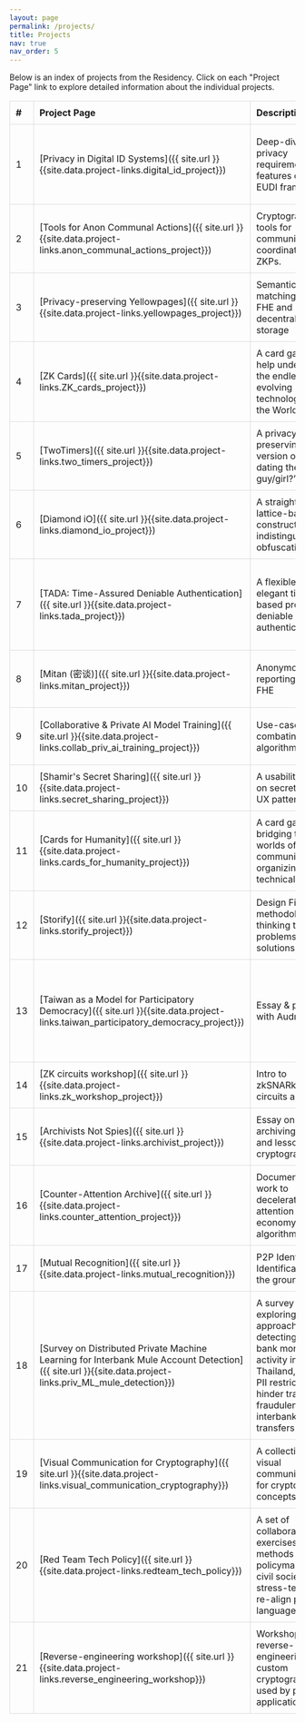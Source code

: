 ```yaml
---
layout: page
permalink: /projects/
title: Projects
nav: true
nav_order: 5
---
```


<style>
  table {
    width: 100%;
    border-collapse: collapse;
    /* table-layout: fixed;  */
  }

  table th, table td {
    border: 1px solid #ddd;
    padding: 10px;
    text-align: left;
  }

  table tr {
    margin-bottom: 10px;
  }

  
</style><!-- <div class="spaced-table"> -->

Below is an index of projects from the Residency. Click on each "Project Page" link to explore detailed information about the individual projects.

| #   | Project Page                                                                                                                                            | Description                                                                                                                                                        | Contributors                                                     | Artifacts                                                                                                                                                                                                                                                                                                                                      | Contact                                                                                                                                                                                                                                                 |
| --- | ------------------------------------------------------------------------------------------------------------------------------------------------------- | ------------------------------------------------------------------------------------------------------------------------------------------------------------------ | ---------------------------------------------------------------- | ---------------------------------------------------------------------------------------------------------------------------------------------------------------------------------------------------------------------------------------------------------------------------------------------------------------------------------------------- | ------------------------------------------------------------------------------------------------------------------------------------------------------------------------------------------------------------------------------------------------------- |
| 1   | [Privacy in Digital ID Systems]({{ site.url }}{{site.data.project-links.digital_id_project}})                                                           | Deep-dive into privacy requirements and features of the EUDI framework                                                                                             | Ying Tong, Vishruti Ganesh, Janabel Xia, Riley Wong              | [Slides](https://docs.google.com/presentation/d/1C4D8zK4gAdafgIEW-2m_qDyyT39gWo0mmFYpwmA8N3M), [Github Comment](https://github.com/eu-digital-identity-wallet/eudi-doc-architecture-and-reference-framework/discussions/408?sort=top#discussioncomment-12660315), [ZK Proof Systems Map](https://hackmd.io/@therealyingtong/proof-systems-map) | [yingtong.lai@gmail.com](mailto:yingtong.lai@gmail.com)                                                                                                                                                                                                 |
| 2   | [Tools for Anon Communal Actions]({{ site.url }}{{site.data.project-links.anon_communal_actions_project}})                                              | Cryptographic tools for community action coordination using ZKPs.                                                                                                  | Ryan Wang, Violet                                                | [Slides](https://pitch.com/v/anon-coordination-k6d4yx), [Github](https://github.com/ryanycw/anon-coordination)                                                                                                                                                                                                                                 | TG: [@ryanycwEth](https://t.me/ryanycwEth), Discord: @ryanycw.eth, [@ryanycwEth](https://x.com/ryanycwEth)                                                                                                                                              |
| 3   | [Privacy-preserving Yellowpages]({{ site.url }}{{site.data.project-links.yellowpages_project}})                                                         | Semantic matching with FHE and decentralized storage                                                                                                               | Rithikha Rajamohan                                               | [Slides](https://www.canva.com/design/DAGiPuJmLz0/42q_LKJo3vZGS5ITLqr2Vg/edit), [Github](https://github.com/rithikha/FHE-Semantic-Search)                                                                                                                                                                                                      | [@rithikxa\_](https://x.com/rithikxa_), [@rithikha.bsky.social](https://bsky.app/profile/rithikha.bsky.social) [rithikha@v6acolab.org](mailto:rithikha@v6acolab.org)                                                                                    |
| 4   | [ZK Cards]({{ site.url }}{{site.data.project-links.ZK_cards_project}})                                                                                  | A card game to help understand the endless and evolving technologies in the World of ZK                                                                            | Jayaditya Gupta                                                  | [Slides](https://docs.google.com/presentation/d/1gM4o-w3pQdxjQHbF26dQb2ZmDnPV9HZmERfF7vcdIW4/), [Website](https://zk-cards.netlify.app/), [Github](https://github.com/ZK-card/zk-cards), [@zk_cards](https://x.com/zk_cards)                                                                                                                   | [LinkedIn](https://www.linkedin.com/in/jayaditya-gupta-a56454129/), [jayadityagupta11@gmail.com](jayadityagupta11@gmail.com)                                                                                                                            |
| 5   | [TwoTimers]({{ site.url }}{{site.data.project-links.two_timers_project}})                                                                               | A privacy-preserving version of “are we dating the same guy/girl?” concept                                                                                         | Jayaditya Gupta                                                  | [Slides](https://docs.google.com/presentation/d/1gM4o-w3pQdxjQHbF26dQb2ZmDnPV9HZmERfF7vcdIW4/), [Website](https://twotimers.netlify.app/)                                                                                                                                                                                                      | [LinkedIn](https://www.linkedin.com/in/jayaditya-gupta-a56454129/), [jayadityagupta11@gmail.com](mailto:jayadityagupta11@gmail.com)                                                                                                                     |
| 6   | [Diamond iO]({{ site.url }}{{site.data.project-links.diamond_io_project}})                                                                              | A straightforward lattice-based construction of indistinguishability obfuscation (iO)                                                                              | Sora Suegami, Enrico Bottazzi, Pia Park                          | [Slides](https://drive.google.com/file/d/15u2LpwSj8rgCaZMWk_2A1XMGil6XTs61/view?usp=sharing), [Github](https://github.com/MachinaIO/diamond-io)                                                                                                                                                                                                | Twitter: [@machina\_\_io](https://twitter.com/machina__io)                                                                                                                                                                                              |
| 7   | [TADA: Time-Assured Deniable Authentication]({{ site.url }}{{site.data.project-links.tada_project}})                                                    | A flexible and elegant time-based protocol for deniable authentication                                                                                             | Anka Hu                                                          | [Slides](https://docs.google.com/presentation/d/1OvAdNPO_oUCGDmcG0khX9ouZrRqLWZAvVyoq0ywf9LA), [Github](https://github.com/topanisto/timed-commitments), [Circuit WIP](https://github.com/topanisto/tada/), [Blogpost 1](https://hackmd.io/@topo/S1do9kwnke), [Blogpost 2](https://hackmd.io/@topo/HyX2tQDaJx)                                 | TG/Discord: [@topanisto](https://t.me/topanisto), Twitter: [@aka_topo](https://twitter.com/aka_topo), [ankaa@mit.edu](mailto:ankaa@mit.edu)                                                                                                             |
| 8   | [Mitan (密谈)]({{ site.url }}{{site.data.project-links.mitan_project}})                                                                                 | Anonymous reporting using FHE                                                                                                                                      | Emma                                                             | [Github-FHE](https://github.com/emmaguo13/phantom-zone/tree/emma/pnns), [Github-App](https://github.com/emmaguo13/fhe-workplace)                                                                                                                                                                                                               | Twitter: [@emguoz](https://twitter.com/emguoz)                                                                                                                                                                                                          |
| 9   | [Collaborative & Private AI Model Training]({{ site.url }}{{site.data.project-links.collab_priv_ai_training_project}})                                  | Use-cases for combating algorithmic bias                                                                                                                           | Yuriko Nishijima, Val Elefante                                   | [Slides](https://docs.google.com/presentation/d/1zP25V5vyM7FF1PF_Icm9ROwQxvXLiFJ167KSj9SAmCk), [Github](https://github.com/yuriko627/vfl-demo)                                                                                                                                                                                                 | TG/Discord: [@yuriko627](http://t.me/yuriko627), Twitter: [@yurikonishijima](https://twitter.com/yurikonishijima), Discord: @yogival, Signal: velefante22.82, [@velefante22](https://twitter.com/velefante22)                                           |
| 10  | [Shamir's Secret Sharing]({{ site.url }}{{site.data.project-links.secret_sharing_project}})                                                             | A usability study on secret sharing UX patterns                                                                                                                    | Evie Winter                                                      | [Slides](https://hackmd.io/@plaintextdesign/S1Lz7bPiJe#/)                                                                                                                                                                                                                                                                                      | [eviewinter@proton.me](mailto:eviewinter@proton.me), Discord/Signal: @eviewinter.42                                                                                                                                                                     |
| 11  | [Cards for Humanity]({{ site.url }}{{site.data.project-links.cards_for_humanity_project}})                                                              | A card game bridging the worlds of community organizing and technical work                                                                                         | Laura Sinisterra                                                 | [Slides](https://drive.google.com/file/d/15pzClGN3hSVBCrGO8CYk4FTh27K6-7Z-/view?usp=drive_link)                                                                                                                                                                                                                                                | [Website](https://laurasinisterra.com), [Substack](https://theimpermanent.substack.com)                                                                                                                                                                 |
| 12  | [Storify]({{ site.url }}{{site.data.project-links.storify_project}})                                                                                    | Design Fiction methodology for thinking through problems and solutions                                                                                             | Āryā Jeipea Karijo                                               | [Video](https://drive.google.com/file/d/1dkupyt3S1Cm4Fzvty31fGjwG293W4SyS/view)                                                                                                                                                                                                                                                                | [Profile](https://500queerscientists.com/arya-jeipea-karijo/)                                                                                                                                                                                           |
| 13  | [Taiwan as a Model for Participatory Democracy]({{ site.url }}{{site.data.project-links.taiwan_participatory_democracy_project}})                       | Essay & podcast with Audrey Tang                                                                                                                                   | Jasmine Sun                                                      | [garbage in, garbage out](https://jasmi.news/p/taiwan-2025), [doing DOGE right ft. audrey tang](https://jasmi.news/p/doing-doge-right-ft-audrey-tang)                                                                                                                                                                                          | [Substack](https://jasmi.news/), Twitter: [@jasminewsun](https://twitter.com/jasminewsun)                                                                                                                                                               |
| 14  | [ZK circuits workshop]({{ site.url }}{{site.data.project-links.zk_workshop_project}})                                                                   | Intro to zkSNARks, ZK circuits and Noir                                                                                                                            | Edu                                                              | [Slides](https://github.com/ed255/sudoku-noir/blob/main/zk-circuits-slides.pdf), [Exercise](https://github.com/ed255/sudoku-noir/)                                                                                                                                                                                                             | -                                                                                                                                                                                                                                                       |
| 15  | [Archivists Not Spies]({{ site.url }}{{site.data.project-links.archivist_project}})                                                                     | Essay on archiving tradition and lessons from cryptography                                                                                                         | Olivia M Ross                                                    | WIP                                                                                                                                                                                                                                                                                                                                            | IG: [@cyberdoula](https://www.instagram.com/cyberdoula/), [Substack](https://femalechesschampion.substack.com/), [pandoras_aquarium@riseup.net](mailto:pandoras_aquarium@riseup.net), [oliviamckaylaross@gmail.com](mailto:oliviamckaylaross@gmail.com) |
| 16  | [Counter-Attention Archive]({{ site.url }}{{site.data.project-links.counter_attention_project}})                                                        | Documentation of work to decelerate attention economy algorithms                                                                                                   | Kii Kang                                                         | [Website](https://counter-attention.vercel.app/)                                                                                                                                                                                                                                                                                               | [kiikang@proton.me](mailto:kiikang@proton.me), IG: [@wonkybynight](https://www.instagram.com/wonkybynight/#)                                                                                                                                            |
| 17  | [Mutual Recognition]({{ site.url }}{{site.data.project-links.mutual_recognition}})                                                                      | P2P Identity & Identification from the ground up                                                                                                                   | -                                                                | [Slides](https://drive.proton.me/urls/D9H1GAZE6W#eFrsD3FI9aBt)                                                                                                                                                                                                                                                                                 | -                                                                                                                                                                                                                                                       |
| 18  | [Survey on Distributed Private Machine Learning for Interbank Mule Account Detection]({{ site.url }}{{site.data.project-links.priv_ML_mule_detection}}) | A survey exploring viable approaches to detecting cross-bank money mule activity in Thailand, where PII restrictions hinder tracing fraudulent interbank transfers | Jseam                                                            | [HackMD](https://hackmd.io/@Jp_ZfHMzSfStOm-uHGntdQ/BJCIdTkexx)                                                                                                                                                                                                                                                                                 | -                                                                                                                                                                                                                                                       |
| 19  | [Visual Communication for Cryptography]({{ site.url }}{{site.data.project-links.visual_communication_cryptography}})                                    | A collection of visual communication for cryptography concepts                                                                                                     | CC Liang                                                         | [Slides](https://docs.google.com/presentation/d/1Y4mqrXbmdac4u9mVek5oeAjFm-16nLzYouXbrANoazA/edit#slide=id.g33db8698337_0_44)                                                                                                                                                                                                                  | -                                                                                                                                                                                                                                                       |
| 20  | [Red Team Tech Policy]({{ site.url }}{{site.data.project-links.redteam_tech_policy}})                                                                   | A set of collaborative exercises and methods for policymakers and civil society to stress-test and re-align policy language                                        | Becca Ricks, Jessica Wang, Jern Kunpittaya, Derek Yen, Tara Pham | [Project Demo Slides](https://docs.google.com/presentation/d/1kmxhcUFgW_yKDf3fGru44vWpruZIdHbdBoT4fLIq4hY/edit?usp=sharing), [Workshop Slides](https://docs.google.com/presentation/d/16HgJrNpBvemhyTuHu5hepHNQoqfRiu9zO1RJojlNRV0/edit?usp=sharing)                                                                                           | -                                                                                                                                                                                                                                                       |
| 21  | [Reverse-engineering workshop]({{ site.url }}{{site.data.project-links.reverse_engineering_workshop}})                                                  | Workshop on reverse-engineering custom cryptography used by popular applications                                                                                   | Mona Wang                                                        | [Slides](https://docs.google.com/presentation/d/18dzSd_mIjNusQzK-NJLpFB1lea7Gi6dMvSguVO0BkrE/edit?usp=sharing)                                                                                                                                                                                                                                 | -                                                                                                                                                                                                                                                       |

<!-- </div> -->

